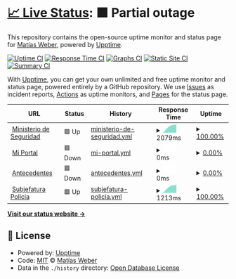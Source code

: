 # [📈 Live Status](https://matiwiber.github.io/status-page): <!--live status--> **🟧 Partial outage**

This repository contains the open-source uptime monitor and status page for [Matías Weber](https://matiwiber.github.io/status-page), powered by [Upptime](https://github.com/upptime/upptime).

[![Uptime CI](https://github.com/matiwiber/status-page/workflows/Uptime%20CI/badge.svg)](https://github.com/matiwiber/status-page/actions?query=workflow%3A%22Uptime+CI%22)
[![Response Time CI](https://github.com/matiwiber/status-page/workflows/Response%20Time%20CI/badge.svg)](https://github.com/matiwiber/status-page/actions?query=workflow%3A%22Response+Time+CI%22)
[![Graphs CI](https://github.com/matiwiber/status-page/workflows/Graphs%20CI/badge.svg)](https://github.com/matiwiber/status-page/actions?query=workflow%3A%22Graphs+CI%22)
[![Static Site CI](https://github.com/matiwiber/status-page/workflows/Static%20Site%20CI/badge.svg)](https://github.com/matiwiber/status-page/actions?query=workflow%3A%22Static+Site+CI%22)
[![Summary CI](https://github.com/matiwiber/status-page/workflows/Summary%20CI/badge.svg)](https://github.com/matiwiber/status-page/actions?query=workflow%3A%22Summary+CI%22)

With [Upptime](https://upptime.js.org), you can get your own unlimited and free uptime monitor and status page, powered entirely by a GitHub repository. We use [Issues](https://github.com/matiwiber/status-page/issues) as incident reports, [Actions](https://github.com/matiwiber/status-page/actions) as uptime monitors, and [Pages](https://matiwiber.github.io/status-page) for the status page.

<!--start: status pages-->
<!-- This summary is generated by Upptime (https://github.com/upptime/upptime) -->
<!-- Do not edit this manually, your changes will be overwritten -->
<!-- prettier-ignore -->
| URL | Status | History | Response Time | Uptime |
| --- | ------ | ------- | ------------- | ------ |
| <img alt="" src="https://icons.duckduckgo.com/ip3/www.mseg.gba.gov.ar.ico" height="13"> [Ministerio de Seguridad](https://www.mseg.gba.gov.ar) | 🟩 Up | [ministerio-de-seguridad.yml](https://github.com/matiwiber/status-page/commits/HEAD/history/ministerio-de-seguridad.yml) | <details><summary><img alt="Response time graph" src="./graphs/ministerio-de-seguridad/response-time-week.png" height="20"> 2079ms</summary><br><a href="https://matiwiber.github.io/status-page/history/ministerio-de-seguridad"><img alt="Response time 2079" src="https://img.shields.io/endpoint?url=https%3A%2F%2Fraw.githubusercontent.com%2Fmatiwiber%2Fstatus-page%2FHEAD%2Fapi%2Fministerio-de-seguridad%2Fresponse-time.json"></a><br><a href="https://matiwiber.github.io/status-page/history/ministerio-de-seguridad"><img alt="24-hour response time 2079" src="https://img.shields.io/endpoint?url=https%3A%2F%2Fraw.githubusercontent.com%2Fmatiwiber%2Fstatus-page%2FHEAD%2Fapi%2Fministerio-de-seguridad%2Fresponse-time-day.json"></a><br><a href="https://matiwiber.github.io/status-page/history/ministerio-de-seguridad"><img alt="7-day response time 2079" src="https://img.shields.io/endpoint?url=https%3A%2F%2Fraw.githubusercontent.com%2Fmatiwiber%2Fstatus-page%2FHEAD%2Fapi%2Fministerio-de-seguridad%2Fresponse-time-week.json"></a><br><a href="https://matiwiber.github.io/status-page/history/ministerio-de-seguridad"><img alt="30-day response time 2079" src="https://img.shields.io/endpoint?url=https%3A%2F%2Fraw.githubusercontent.com%2Fmatiwiber%2Fstatus-page%2FHEAD%2Fapi%2Fministerio-de-seguridad%2Fresponse-time-month.json"></a><br><a href="https://matiwiber.github.io/status-page/history/ministerio-de-seguridad"><img alt="1-year response time 2079" src="https://img.shields.io/endpoint?url=https%3A%2F%2Fraw.githubusercontent.com%2Fmatiwiber%2Fstatus-page%2FHEAD%2Fapi%2Fministerio-de-seguridad%2Fresponse-time-year.json"></a></details> | <details><summary><a href="https://matiwiber.github.io/status-page/history/ministerio-de-seguridad">100.00%</a></summary><a href="https://matiwiber.github.io/status-page/history/ministerio-de-seguridad"><img alt="All-time uptime 100.00%" src="https://img.shields.io/endpoint?url=https%3A%2F%2Fraw.githubusercontent.com%2Fmatiwiber%2Fstatus-page%2FHEAD%2Fapi%2Fministerio-de-seguridad%2Fuptime.json"></a><br><a href="https://matiwiber.github.io/status-page/history/ministerio-de-seguridad"><img alt="24-hour uptime 100.00%" src="https://img.shields.io/endpoint?url=https%3A%2F%2Fraw.githubusercontent.com%2Fmatiwiber%2Fstatus-page%2FHEAD%2Fapi%2Fministerio-de-seguridad%2Fuptime-day.json"></a><br><a href="https://matiwiber.github.io/status-page/history/ministerio-de-seguridad"><img alt="7-day uptime 100.00%" src="https://img.shields.io/endpoint?url=https%3A%2F%2Fraw.githubusercontent.com%2Fmatiwiber%2Fstatus-page%2FHEAD%2Fapi%2Fministerio-de-seguridad%2Fuptime-week.json"></a><br><a href="https://matiwiber.github.io/status-page/history/ministerio-de-seguridad"><img alt="30-day uptime 100.00%" src="https://img.shields.io/endpoint?url=https%3A%2F%2Fraw.githubusercontent.com%2Fmatiwiber%2Fstatus-page%2FHEAD%2Fapi%2Fministerio-de-seguridad%2Fuptime-month.json"></a><br><a href="https://matiwiber.github.io/status-page/history/ministerio-de-seguridad"><img alt="1-year uptime 100.00%" src="https://img.shields.io/endpoint?url=https%3A%2F%2Fraw.githubusercontent.com%2Fmatiwiber%2Fstatus-page%2FHEAD%2Fapi%2Fministerio-de-seguridad%2Fuptime-year.json"></a></details>
| <img alt="" src="https://icons.duckduckgo.com/ip3/miportal.mseg.gba.gov.ar.ico" height="13"> [Mi Portal](https://miportal.mseg.gba.gov.ar) | 🟥 Down | [mi-portal.yml](https://github.com/matiwiber/status-page/commits/HEAD/history/mi-portal.yml) | <details><summary><img alt="Response time graph" src="./graphs/mi-portal/response-time-week.png" height="20"> 0ms</summary><br><a href="https://matiwiber.github.io/status-page/history/mi-portal"><img alt="Response time 0" src="https://img.shields.io/endpoint?url=https%3A%2F%2Fraw.githubusercontent.com%2Fmatiwiber%2Fstatus-page%2FHEAD%2Fapi%2Fmi-portal%2Fresponse-time.json"></a><br><a href="https://matiwiber.github.io/status-page/history/mi-portal"><img alt="24-hour response time 0" src="https://img.shields.io/endpoint?url=https%3A%2F%2Fraw.githubusercontent.com%2Fmatiwiber%2Fstatus-page%2FHEAD%2Fapi%2Fmi-portal%2Fresponse-time-day.json"></a><br><a href="https://matiwiber.github.io/status-page/history/mi-portal"><img alt="7-day response time 0" src="https://img.shields.io/endpoint?url=https%3A%2F%2Fraw.githubusercontent.com%2Fmatiwiber%2Fstatus-page%2FHEAD%2Fapi%2Fmi-portal%2Fresponse-time-week.json"></a><br><a href="https://matiwiber.github.io/status-page/history/mi-portal"><img alt="30-day response time 0" src="https://img.shields.io/endpoint?url=https%3A%2F%2Fraw.githubusercontent.com%2Fmatiwiber%2Fstatus-page%2FHEAD%2Fapi%2Fmi-portal%2Fresponse-time-month.json"></a><br><a href="https://matiwiber.github.io/status-page/history/mi-portal"><img alt="1-year response time 0" src="https://img.shields.io/endpoint?url=https%3A%2F%2Fraw.githubusercontent.com%2Fmatiwiber%2Fstatus-page%2FHEAD%2Fapi%2Fmi-portal%2Fresponse-time-year.json"></a></details> | <details><summary><a href="https://matiwiber.github.io/status-page/history/mi-portal">0.00%</a></summary><a href="https://matiwiber.github.io/status-page/history/mi-portal"><img alt="All-time uptime 0.00%" src="https://img.shields.io/endpoint?url=https%3A%2F%2Fraw.githubusercontent.com%2Fmatiwiber%2Fstatus-page%2FHEAD%2Fapi%2Fmi-portal%2Fuptime.json"></a><br><a href="https://matiwiber.github.io/status-page/history/mi-portal"><img alt="24-hour uptime 0.00%" src="https://img.shields.io/endpoint?url=https%3A%2F%2Fraw.githubusercontent.com%2Fmatiwiber%2Fstatus-page%2FHEAD%2Fapi%2Fmi-portal%2Fuptime-day.json"></a><br><a href="https://matiwiber.github.io/status-page/history/mi-portal"><img alt="7-day uptime 0.00%" src="https://img.shields.io/endpoint?url=https%3A%2F%2Fraw.githubusercontent.com%2Fmatiwiber%2Fstatus-page%2FHEAD%2Fapi%2Fmi-portal%2Fuptime-week.json"></a><br><a href="https://matiwiber.github.io/status-page/history/mi-portal"><img alt="30-day uptime 0.00%" src="https://img.shields.io/endpoint?url=https%3A%2F%2Fraw.githubusercontent.com%2Fmatiwiber%2Fstatus-page%2FHEAD%2Fapi%2Fmi-portal%2Fuptime-month.json"></a><br><a href="https://matiwiber.github.io/status-page/history/mi-portal"><img alt="1-year uptime 0.00%" src="https://img.shields.io/endpoint?url=https%3A%2F%2Fraw.githubusercontent.com%2Fmatiwiber%2Fstatus-page%2FHEAD%2Fapi%2Fmi-portal%2Fuptime-year.json"></a></details>
| <img alt="" src="https://icons.duckduckgo.com/ip3/antecedentes.mseg.gba.gov.ar.ico" height="13"> [Antecedentes](https://antecedentes.mseg.gba.gov.ar) | 🟥 Down | [antecedentes.yml](https://github.com/matiwiber/status-page/commits/HEAD/history/antecedentes.yml) | <details><summary><img alt="Response time graph" src="./graphs/antecedentes/response-time-week.png" height="20"> 0ms</summary><br><a href="https://matiwiber.github.io/status-page/history/antecedentes"><img alt="Response time 0" src="https://img.shields.io/endpoint?url=https%3A%2F%2Fraw.githubusercontent.com%2Fmatiwiber%2Fstatus-page%2FHEAD%2Fapi%2Fantecedentes%2Fresponse-time.json"></a><br><a href="https://matiwiber.github.io/status-page/history/antecedentes"><img alt="24-hour response time 0" src="https://img.shields.io/endpoint?url=https%3A%2F%2Fraw.githubusercontent.com%2Fmatiwiber%2Fstatus-page%2FHEAD%2Fapi%2Fantecedentes%2Fresponse-time-day.json"></a><br><a href="https://matiwiber.github.io/status-page/history/antecedentes"><img alt="7-day response time 0" src="https://img.shields.io/endpoint?url=https%3A%2F%2Fraw.githubusercontent.com%2Fmatiwiber%2Fstatus-page%2FHEAD%2Fapi%2Fantecedentes%2Fresponse-time-week.json"></a><br><a href="https://matiwiber.github.io/status-page/history/antecedentes"><img alt="30-day response time 0" src="https://img.shields.io/endpoint?url=https%3A%2F%2Fraw.githubusercontent.com%2Fmatiwiber%2Fstatus-page%2FHEAD%2Fapi%2Fantecedentes%2Fresponse-time-month.json"></a><br><a href="https://matiwiber.github.io/status-page/history/antecedentes"><img alt="1-year response time 0" src="https://img.shields.io/endpoint?url=https%3A%2F%2Fraw.githubusercontent.com%2Fmatiwiber%2Fstatus-page%2FHEAD%2Fapi%2Fantecedentes%2Fresponse-time-year.json"></a></details> | <details><summary><a href="https://matiwiber.github.io/status-page/history/antecedentes">0.00%</a></summary><a href="https://matiwiber.github.io/status-page/history/antecedentes"><img alt="All-time uptime 0.00%" src="https://img.shields.io/endpoint?url=https%3A%2F%2Fraw.githubusercontent.com%2Fmatiwiber%2Fstatus-page%2FHEAD%2Fapi%2Fantecedentes%2Fuptime.json"></a><br><a href="https://matiwiber.github.io/status-page/history/antecedentes"><img alt="24-hour uptime 0.00%" src="https://img.shields.io/endpoint?url=https%3A%2F%2Fraw.githubusercontent.com%2Fmatiwiber%2Fstatus-page%2FHEAD%2Fapi%2Fantecedentes%2Fuptime-day.json"></a><br><a href="https://matiwiber.github.io/status-page/history/antecedentes"><img alt="7-day uptime 0.00%" src="https://img.shields.io/endpoint?url=https%3A%2F%2Fraw.githubusercontent.com%2Fmatiwiber%2Fstatus-page%2FHEAD%2Fapi%2Fantecedentes%2Fuptime-week.json"></a><br><a href="https://matiwiber.github.io/status-page/history/antecedentes"><img alt="30-day uptime 0.00%" src="https://img.shields.io/endpoint?url=https%3A%2F%2Fraw.githubusercontent.com%2Fmatiwiber%2Fstatus-page%2FHEAD%2Fapi%2Fantecedentes%2Fuptime-month.json"></a><br><a href="https://matiwiber.github.io/status-page/history/antecedentes"><img alt="1-year uptime 0.00%" src="https://img.shields.io/endpoint?url=https%3A%2F%2Fraw.githubusercontent.com%2Fmatiwiber%2Fstatus-page%2FHEAD%2Fapi%2Fantecedentes%2Fuptime-year.json"></a></details>
| <img alt="" src="https://icons.duckduckgo.com/ip3/null.ico" height="13"> [Subjefatura Policia](www.policia.mseg.gba.gov.ar) | 🟩 Up | [subjefatura-policia.yml](https://github.com/matiwiber/status-page/commits/HEAD/history/subjefatura-policia.yml) | <details><summary><img alt="Response time graph" src="./graphs/subjefatura-policia/response-time-week.png" height="20"> 1213ms</summary><br><a href="https://matiwiber.github.io/status-page/history/subjefatura-policia"><img alt="Response time 1213" src="https://img.shields.io/endpoint?url=https%3A%2F%2Fraw.githubusercontent.com%2Fmatiwiber%2Fstatus-page%2FHEAD%2Fapi%2Fsubjefatura-policia%2Fresponse-time.json"></a><br><a href="https://matiwiber.github.io/status-page/history/subjefatura-policia"><img alt="24-hour response time 1213" src="https://img.shields.io/endpoint?url=https%3A%2F%2Fraw.githubusercontent.com%2Fmatiwiber%2Fstatus-page%2FHEAD%2Fapi%2Fsubjefatura-policia%2Fresponse-time-day.json"></a><br><a href="https://matiwiber.github.io/status-page/history/subjefatura-policia"><img alt="7-day response time 1213" src="https://img.shields.io/endpoint?url=https%3A%2F%2Fraw.githubusercontent.com%2Fmatiwiber%2Fstatus-page%2FHEAD%2Fapi%2Fsubjefatura-policia%2Fresponse-time-week.json"></a><br><a href="https://matiwiber.github.io/status-page/history/subjefatura-policia"><img alt="30-day response time 1213" src="https://img.shields.io/endpoint?url=https%3A%2F%2Fraw.githubusercontent.com%2Fmatiwiber%2Fstatus-page%2FHEAD%2Fapi%2Fsubjefatura-policia%2Fresponse-time-month.json"></a><br><a href="https://matiwiber.github.io/status-page/history/subjefatura-policia"><img alt="1-year response time 1213" src="https://img.shields.io/endpoint?url=https%3A%2F%2Fraw.githubusercontent.com%2Fmatiwiber%2Fstatus-page%2FHEAD%2Fapi%2Fsubjefatura-policia%2Fresponse-time-year.json"></a></details> | <details><summary><a href="https://matiwiber.github.io/status-page/history/subjefatura-policia">100.00%</a></summary><a href="https://matiwiber.github.io/status-page/history/subjefatura-policia"><img alt="All-time uptime 100.00%" src="https://img.shields.io/endpoint?url=https%3A%2F%2Fraw.githubusercontent.com%2Fmatiwiber%2Fstatus-page%2FHEAD%2Fapi%2Fsubjefatura-policia%2Fuptime.json"></a><br><a href="https://matiwiber.github.io/status-page/history/subjefatura-policia"><img alt="24-hour uptime 100.00%" src="https://img.shields.io/endpoint?url=https%3A%2F%2Fraw.githubusercontent.com%2Fmatiwiber%2Fstatus-page%2FHEAD%2Fapi%2Fsubjefatura-policia%2Fuptime-day.json"></a><br><a href="https://matiwiber.github.io/status-page/history/subjefatura-policia"><img alt="7-day uptime 100.00%" src="https://img.shields.io/endpoint?url=https%3A%2F%2Fraw.githubusercontent.com%2Fmatiwiber%2Fstatus-page%2FHEAD%2Fapi%2Fsubjefatura-policia%2Fuptime-week.json"></a><br><a href="https://matiwiber.github.io/status-page/history/subjefatura-policia"><img alt="30-day uptime 100.00%" src="https://img.shields.io/endpoint?url=https%3A%2F%2Fraw.githubusercontent.com%2Fmatiwiber%2Fstatus-page%2FHEAD%2Fapi%2Fsubjefatura-policia%2Fuptime-month.json"></a><br><a href="https://matiwiber.github.io/status-page/history/subjefatura-policia"><img alt="1-year uptime 100.00%" src="https://img.shields.io/endpoint?url=https%3A%2F%2Fraw.githubusercontent.com%2Fmatiwiber%2Fstatus-page%2FHEAD%2Fapi%2Fsubjefatura-policia%2Fuptime-year.json"></a></details>

<!--end: status pages-->

[**Visit our status website →**](https://matiwiber.github.io/status-page)

## 📄 License

- Powered by: [Upptime](https://github.com/upptime/upptime)
- Code: [MIT](./LICENSE) © [Matías Weber](https://matiwiber.github.io/status-page)
- Data in the `./history` directory: [Open Database License](https://opendatacommons.org/licenses/odbl/1-0/)
